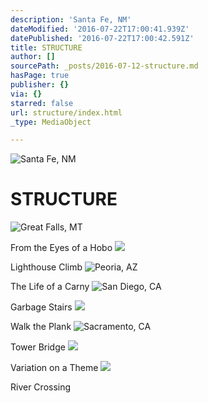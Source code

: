 ```yaml
---
description: 'Santa Fe, NM'
dateModified: '2016-07-22T17:00:41.939Z'
datePublished: '2016-07-22T17:00:42.591Z'
title: STRUCTURE
author: []
sourcePath: _posts/2016-07-12-structure.md
hasPage: true
publisher: {}
via: {}
starred: false
url: structure/index.html
_type: MediaObject

---
```

![Santa Fe, NM](https://imgflo.herokuapp.com/graph/vahj1ThiexotieMo/9767b23cc96329c4f403cb1e1040e5c8/croprotate.jpg?cropheight=4288&cropwidth=2847&degrees=0&input=https%3A%2F%2Fthe-grid-user-content.s3-us-west-2.amazonaws.com%2Fc2ecba11-fb4a-4669-baab-4ae893fa6418.jpg&x=0&y=0)

# STRUCTURE
![Great Falls, MT](https://s3-us-west-2.amazonaws.com/the-grid-img/p/98bf5a62b90755f9ebf7220dbaa9eb426b0667d3.jpg)

From the Eyes of a Hobo
![](https://s3-us-west-2.amazonaws.com/the-grid-img/p/2e65421a1fbd624d8c09a1647049a96c7c025436.jpg)

Lighthouse Climb
![Peoria, AZ](https://s3-us-west-2.amazonaws.com/the-grid-img/p/ff9a66617a806680e820f2a180cab5d9d76da78a.jpg)

The Life of a Carny
![San Diego, CA](https://s3-us-west-2.amazonaws.com/the-grid-img/p/74188a53fba164d4385b281d6d163eacb80abfc8.jpg)

Garbage Stairs
![](https://s3-us-west-2.amazonaws.com/the-grid-img/p/8c2e4fdede216dc72c097b5f7285918a56318644.jpg)

Walk the Plank
![Sacramento, CA](https://s3-us-west-2.amazonaws.com/the-grid-img/p/fa9260748ea525d0372bd0476afb27fe02cccc3e.jpg)

Tower Bridge
![](https://the-grid-user-content.s3-us-west-2.amazonaws.com/6ec5c650-8cba-4b94-9075-47f0f30b6809.jpg)

Variation on a Theme
![](https://the-grid-user-content.s3-us-west-2.amazonaws.com/d92079f2-7bc1-4589-91a9-ffa946be04d1.jpg)

River Crossing